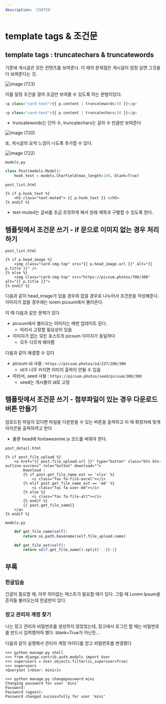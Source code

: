 ```yaml
---
description: '210729'
---
```


# template tags & 조건문

## template tags : truncatechars & truncatewords

기존에 게시글은 모든 컨텐츠를 보여준다. 이 때의 문제점은 게시글이 엄청 길면 그것을 다 보여준다는 것.

![image (723)](https://user-images.githubusercontent.com/45033215/128024649-264f90e5-cb94-4191-b9f3-250605d031c8.png)


이를 일정 조건을 걸어 조금만 보여줄 수 있도록 하는 문법이있다.

```python
<p class="card-text">{{ p.content | truncatewords:50 }}</p>

<p class="card-text">{{ p.content | truncatechars:50 }}</p>
```

* truncatewords는 단어 수, truncatechars는 글자 수 만큼만 보여준다

![image (720)](https://user-images.githubusercontent.com/45033215/128024668-15eecee4-3d92-4032-9539-cfde5722a724.png)

또, 게시글의 요약 느낌이 나도록 추가할 수 있다.

![image (722)](https://user-images.githubusercontent.com/45033215/128024684-810cb4ad-8f9e-402f-bbe3-6a5ed77dbad2.png)

`models.py`

```python
class Post(models.Model):
    hook_text = models.CharField(max_length=100, blank=True)
```

`post_list.html`

```markup
{% if p.hook_text %}
    <h5 class="text-muted"> {{ p.hook_text }} </h5>
{% endif %}
```

* text-muted는 글씨를 조금 흐릿하게 해서 원래 제목과 구별할 수 있도록 한다.

## 템플릿에서 조건문 쓰기  - if 문으로 이미지 없는 경우 처리하기

`post_list.html`

```markup
{% if p.head_image %}
    <img class="card-img-top" src="{{ p.head_image.url }}" alt="{{ p.title }}" />
{% else %}
    <img class="card-img-top" src="https://picsum.photos/700/300" alt="{{ p.title }}">
{% endif %}
```

다음과 같이 head\_image가 있을 경우와 없을 경우로 나누어서 조건문을 작성해준다. 이미지가 없을 경우에는 lorem picsum에서 불러온다.

이 때 다음과 같은 문제가 있다

* picsum에서 불러오는 이미지는 매번 업데이트 된다.
  * 따라서 고정할 필요성이 있음
* 이미지가 없는 모든 포스트의 picsum 이미지가 동일하다
  * 모두 다르게 해야함

다음과 같이 해결할 수 있다

* picsum id 사용 : `https://picsum.photos/id/237/200/300`
  * id가 너무 커지면 이미지 출력이 안될 수 있음
* 따라서, seed 사용 : `https://picsum.photos/seed/picsum/200/300`
  * seed는 게시물의 id로 고정

## 템플릿에서 조건문 쓰기 - 첨부파일이 있는 경우 다운로드 버튼 만들기

업로드된 파일이 있다면 파일을 다운받을 수 있는 버튼을 출력하고 이 때 확장자에 맞게 아이콘을 출력하려고 한다

* 물론 head에 fontawesome js 코드를 써줘야 한다.

`post_detail.html`

```markup
{% if post.file_upload %}
    <a href="{{ post.file_upload.url }}" type="button" class="btn btn-outline-success" role="button" download="">
        Download :
        {% if post.get_file_name_ext == 'xlsx' %}
            <i class="fas fa-file-excel"></i>
        {% elif post.get_file_name_ext == 'md' %}
            <i class="fas fa-user-md"></i>
        {% else %}
            <i class="fas fa-file-alt"></i>
        {% endif %}
        {{ post.get_file_name}}
    </a>
{% endif %}
```

`models.py`

```python
    def get_file_name(self):
        return os.path.basename(self.file_upload.name)

    def get_file_ext(self):
        return self.get_file_name().split('.')[-1]
```



## 부록

### 한글입숨

긴글이 필요할 때, 아무 의미없는 텍스트가 필요할 때가 있다. 그럴 때 Lorem Ipsum을 흔히들 불러오는데 한글판이 있다.



### 장고 관리자 계정 찾기

나는 장고 관리자 비밀번호를 생성하지 않았었는데, 장고에서 로그인 할 때는 비밀번호를 반드시 입력했어야 했다. blank=True가 아닌듯...

다음과 같이 실행해서 관리자 계정 아이디를 얻고 비밀번호를 변경했다

```text
>>> python manage.py shell
>>> from django.contrib.auth.models import User
>>> superusers = User.objects.filter(is_superuser=True)
>>> superusers
<QuerySet [<User: mini>]>

>>> python manage.py changepassword mini
Changing password for user 'mini'
Password:
Password (again):
Password changed successfully for user 'mini'
```

